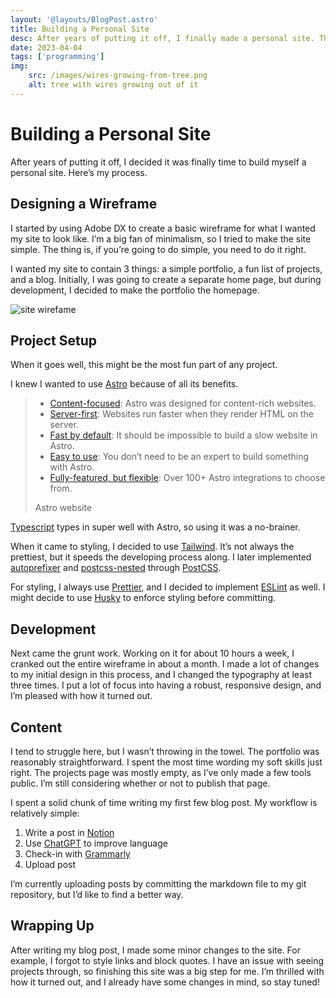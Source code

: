 ```yaml
---
layout: '@layouts/BlogPost.astro'
title: Building a Personal Site
desc: After years of putting it off, I finally made a personal site. This the process and the tools I used to build it.
date: 2023-04-04
tags: ['programming']
img:
    src: /images/wires-growing-from-tree.png
    alt: tree with wires growing out of it
---
```


# Building a Personal Site

After years of putting it off, I decided it was finally time to build myself a personal site. Here’s my process.

## Designing a Wireframe

I started by using Adobe DX to create a basic wireframe for what I wanted my site to look like. I’m a big fan of minimalism, so I tried to make the site simple. The thing is, if you’re going to do simple, you need to do it right.

I wanted my site to contain 3 things: a simple portfolio, a fun list of projects, and a blog. Initially, I was going to create a separate home page, but during development, I decided to make the portfolio the homepage.

![site wirefame](/images/personal-site-wireframe.png)

## Project Setup

When it goes well, this might be the most fun part of any project.

I knew I wanted to use [Astro](https://astro.build) because of all its benefits.

> - [Content-focused](https://docs.astro.build/en/concepts/why-astro/#content-focused): Astro was designed for content-rich websites.
> - [Server-first](https://docs.astro.build/en/concepts/why-astro/#server-first): Websites run faster when they render HTML on the server.
> - [Fast by default](https://docs.astro.build/en/concepts/why-astro/#fast-by-default): It should be impossible to build a slow website in Astro.
> - [Easy to use](https://docs.astro.build/en/concepts/why-astro/#easy-to-use): You don’t need to be an expert to build something with Astro.
> - [Fully-featured, but flexible](https://docs.astro.build/en/concepts/why-astro/#fully-featured-but-flexible): Over 100+ Astro integrations to choose from.
>
> <p class="attribution pl-6">Astro website</p>

[Typescript](http://typescriptlang.org/) types in super well with Astro, so using it was a no-brainer.

When it came to styling, I decided to use [Tailwind](http://tailwindcss.com). It’s not always the prettiest, but it speeds the developing process along. I later implemented [autoprefixer](https://github.com/postcss/autoprefixer) and [postcss-nested](https://github.com/postcss/postcss-nested) through [PostCSS](http://postcss.org/).

For styling, I always use [Prettier](https://prettier.io), and I decided to implement [ESLint](https://eslint.org) as well. I might decide to use [Husky](https://typicode.github.io/husky/#/) to enforce styling before committing.

## Development

Next came the grunt work. Working on it for about 10 hours a week, I cranked out the entire wireframe in about a month. I made a lot of changes to my initial design in this process, and I changed the typography at least three times. I put a lot of focus into having a robust, responsive design, and I’m pleased with how it turned out.

## Content

I tend to struggle here, but I wasn’t throwing in the towel. The portfolio was reasonably straightforward. I spent the most time wording my soft skills just right. The projects page was mostly empty, as I’ve only made a few tools public. I’m still considering whether or not to publish that page.

I spent a solid chunk of time writing my first few blog post. My workflow is relatively simple:

1. Write a post in [Notion](http://notion.so/)
2. Use [ChatGPT](http://chat.openai.com/) to improve language
3. Check-in with [Grammarly](https://grammarly.com)
4. Upload post

I’m currently uploading posts by committing the markdown file to my git repository, but I’d like to find a better way.

## Wrapping Up

After writing my blog post, I made some minor changes to the site. For example, I forgot to style links and block quotes. I have an issue with seeing projects through, so finishing this site was a big step for me. I’m thrilled with how it turned out, and I already have some changes in mind, so stay tuned!